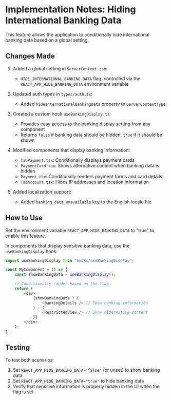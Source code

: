 # Implementation Notes: Hiding International Banking Data

This feature allows the application to conditionally hide international banking data based on a global setting.

## Changes Made

1. Added a global setting in `ServerContext.tsx`:

   - `HIDE_INTERNATIONAL_BANKING_DATA` flag, controlled via the `REACT_APP_HIDE_BANKING_DATA` environment variable

2. Updated auth types in `types/auth.ts`:

   - Added `hideInternationalBankingData` property to `ServerContextType`

3. Created a custom hook `useBankingDisplay.ts`:

   - Provides easy access to the banking display setting from any component
   - Returns `false` if banking data should be hidden, `true` if it should be shown

4. Modified components that display banking information:

   - `TabPayment.tsx`: Conditionally displays payment cards
   - `PaymentCard.tsx`: Shows alternative content when banking data is hidden
   - `Payment.tsx`: Conditionally renders payment forms and card details
   - `TabAccount.tsx`: Hides IP addresses and location information

5. Added localization support:
   - Added `banking_data_unavailable` key to the English locale file

## How to Use

Set the environment variable `REACT_APP_HIDE_BANKING_DATA` to "true" to enable this feature.

In components that display sensitive banking data, use the `useBankingDisplay` hook:

```typescript
import useBankingDisplay from "hooks/useBankingDisplay";

const MyComponent = () => {
	const showBankingData = useBankingDisplay();

	// Conditionally render based on the flag
	return (
		<div>
			{showBankingData ? (
				<BankingDetails /> // Show banking information
			) : (
				<RestrictedView /> // Show alternative content
			)}
		</div>
	);
};
```

## Testing

To test both scenarios:

1. Set `REACT_APP_HIDE_BANKING_DATA="false"` (or unset) to show banking data
2. Set `REACT_APP_HIDE_BANKING_DATA="true"` to hide banking data
3. Verify that sensitive information is properly hidden in the UI when the flag is set
